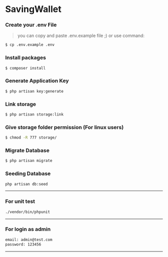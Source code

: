 # SavingWallet


### Create your .env File
> you can copy and paste .env.example file ;)
or use command:
```bash
$ cp .env.example .env
```

### Install packages
```bash
$ composer install
```

### Generate Application Key
```bash
$ php artisan key:generate
```

### Link storage
```bash
$ php artisan storage:link
```

### Give storage folder permission (For linux users)
```bash
$ chmod -R 777 storage/
```

### Migrate Database
```bash
$ php artisan migrate
```

### Seeding Database
```bash
php artisan db:seed
```
------------

### For unit test
```bash
./vendor/bin/phpunit
```
------------

### For login as admin
```bash
email: admin@test.com
password: 123456
```
------------
